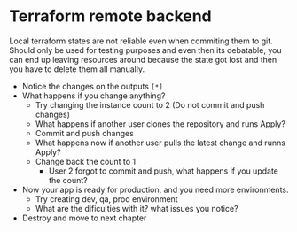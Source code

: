 # Terraform remote backend

Local terraform states are not reliable even when commiting them to git. Should only be used for testing purposes and even then its debatable, you can end up leaving resources around because the state got lost and then you have to delete them all manually. 

* Notice the changes on the outputs `[*]`
* What happens if you change anything?
    * Try changing the instance count to 2 (Do not commit and push changes)
    * What happens if another user clones the repository and runs Apply? 
    * Commit and push changes
    * What happens now if another user pulls the latest change and runns Apply?
    * Change back the count to 1
        * User 2 forgot to commit and push, what happens if you update the count? 
* Now your app is ready for production, and you need more environments. 
    * Try creating dev, qa, prod environment 
    * What are the dificulties with it? what issues you notice? 
* Destroy and move to next chapter
